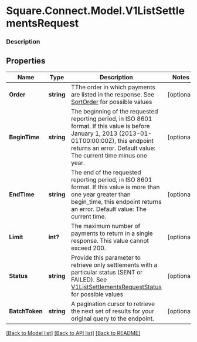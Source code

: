 # Square.Connect.Model.V1ListSettlementsRequest

### Description



## Properties

Name | Type | Description | Notes
------------ | ------------- | ------------- | -------------
**Order** | **string** | TThe order in which payments are listed in the response. See [SortOrder](#type-sortorder) for possible values | [optional] 
**BeginTime** | **string** | The beginning of the requested reporting period, in ISO 8601 format. If this value is before January 1, 2013 (2013-01-01T00:00:00Z), this endpoint returns an error. Default value: The current time minus one year. | [optional] 
**EndTime** | **string** | The end of the requested reporting period, in ISO 8601 format. If this value is more than one year greater than begin_time, this endpoint returns an error. Default value: The current time. | [optional] 
**Limit** | **int?** | The maximum number of payments to return in a single response. This value cannot exceed 200. | [optional] 
**Status** | **string** | Provide this parameter to retrieve only settlements with a particular status (SENT or FAILED). See [V1ListSettlementsRequestStatus](#type-v1listsettlementsrequeststatus) for possible values | [optional] 
**BatchToken** | **string** | A pagination cursor to retrieve the next set of results for your original query to the endpoint. | [optional] 



[[Back to Model list]](../README.md#documentation-for-models) [[Back to API list]](../README.md#documentation-for-api-endpoints) [[Back to README]](../README.md)

